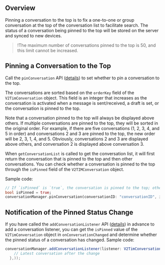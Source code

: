 ## Overview
Pinning a conversation to the top is to fix a one-to-one or group conversation at the top of the conversation list to facilitate search. The status of a conversation being pinned to the top will be stored on the server and synced to new devices.

>!The maximum number of conversations pinned to the top is 50, and this limit cannot be increased.

## Pinning a Conversation to the Top
Call the `pinConversation` API ([details](https://comm.qq.com/im/doc/flutter/zh/SDKAPI/Api/V2TIMConversationManager/pinConversation.html)) to set whether to pin a conversation to the top.

The conversations are sorted based on the `orderKey` field of the `V2TimConversation` object. This field is an integer that increases as the conversation is activated when a message is sent/received, a draft is set, or the conversation is pinned to the top.

Note that a conversation pinned to the top will always be displayed above others. If multiple conversations are pinned to the top, they will be sorted in the original order. For example, if there are five conversations (1, 2, 3, 4, and 5 in order) and conversations 2 and 3 are pinned to the top, the new order will be 2, 3, 1, 4, and 5. Obviously, conversations 2 and 3 are displayed above others, and conversation 2 is displayed above conversation 3.

When `getConversationList` is called to get the conversation list, it will first return the conversation that is pinned to the top and then other conversations. You can check whether a conversation is pinned to the top through the `isPinned` field of the `V2TIMConversation` object.

Sample code:


```dart
// If `isPinned` is `true`, the conversation is pinned to the top; otherwise, it is not.
bool isPinned = true;
conversationManager.pinConversation(conversationID: "conversationID", isPinned: isPinned);
```


## Notification of the Pinned Status Change
If you have called the `addConversationListener` API ([details](https://comm.qq.com/im/doc/flutter/zh/SDKAPI/Api/V2TIMConversationManager/addConversationListener.html)) in advance to add a conversation listener, you can get the `isPinned` value of the `V2TimConversation` object in `onConversationChanged` and determine whether the pinned status of a conversation has changed.
Sample code:

```java
conversationManager.addConversationListener(listener: V2TimConversationListener(onConversationChanged: (conversationList) {
    // Latest conversation after the change
  },));
```
